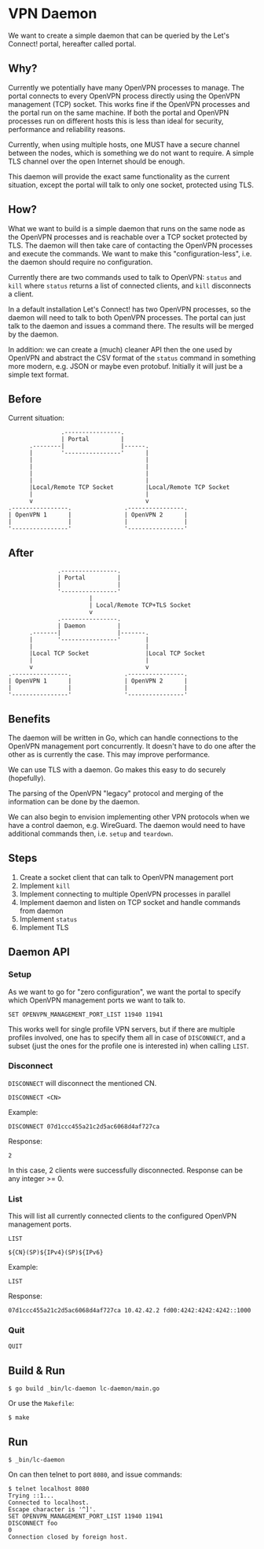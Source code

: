 # VPN Daemon

We want to create a simple daemon that can be queried by the Let's Connect!
portal, hereafter called portal.

## Why?

Currently we potentially have many OpenVPN processes to manage. The portal 
connects to every OpenVPN process directly using the OpenVPN management (TCP) 
socket. This works fine if the OpenVPN processes and the portal run on the same 
machine. If both the portal and OpenVPN processes run on different hosts this 
is less than ideal for security, performance and reliability reasons.

Currently, when using multiple hosts, one MUST have a secure channel between
the nodes, which is something we do not want to require. A simple TLS channel 
over the open Internet should be enough.

This daemon will provide the exact same functionality as the current situation,
except the portal will talk to only one socket, protected using TLS.

## How?

What we want to build is a simple daemon that runs on the same node as the 
OpenVPN processes and is reachable over a TCP socket protected by TLS. The 
daemon will then take care of contacting the OpenVPN processes and execute the 
commands. We want to make this "configuration-less", i.e. the daemon should 
require no configuration.

Currently there are two commands used to talk to OpenVPN: `status` and `kill` 
where `status` returns a list of connected clients, and `kill` disconnects a
client.

In a default installation Let's Connect! has two OpenVPN processes, so the 
daemon will need to talk to both OpenVPN processes. The portal can just talk to 
the daemon and issues a command there. The results will be merged by the 
daemon. 

In addition: we can create a (much) cleaner API then the one used by OpenVPN 
and abstract the CSV format of the `status` command in something more modern,
e.g. JSON or maybe even protobuf. Initially it will just be a simple text 
format.

## Before

Current situation:

                   .----------------.
                   | Portal         |
          .--------|                |------.
          |        '----------------'      |
          |                                |
          |                                |
          |                                |
          |                                |
          |Local/Remote TCP Socket         |Local/Remote TCP Socket
          |                                |
          v                                v
    .----------------.               .----------------.
    | OpenVPN 1      |               | OpenVPN 2      |
    |                |               |                |
    '----------------'               '----------------'

## After

                  .----------------.
                  | Portal         |
                  |                |
                  '----------------'
                           |
                           | Local/Remote TCP+TLS Socket
                           v
                  .----------------.
                  | Daemon         |
          .-------|                |-------.
          |       '----------------'       |
          |                                |
          |Local TCP Socket                |Local TCP Socket
          |                                |
          v                                v
    .----------------.               .----------------.
    | OpenVPN 1      |               | OpenVPN 2      |
    |                |               |                |
    '----------------'               '----------------'

## Benefits

The daemon will be written in Go, which can handle connections to the OpenVPN
management port concurrently. It doesn't have to do one after the other as is
currently the case. This may improve performance.

We can use TLS with a daemon. Go makes this easy to do securely (hopefully).

The parsing of the OpenVPN "legacy" protocol and merging of the 
information can be done by the daemon.

We can also begin to envision implementing other VPN protocols when we have
a control daemon, e.g. WireGuard. The daemon would need to have additional 
commands then, i.e. `setup` and `teardown`.

## Steps

1. Create a socket client that can talk to OpenVPN management port
2. Implement `kill`
3. Implement connecting to multiple OpenVPN processes in parallel
4. Implement daemon and listen on TCP socket and handle commands from daemon
5. Implement `status`
6. Implement TLS

## Daemon API

### Setup

As we want to go for "zero configuration", we want the portal to specify which
OpenVPN management ports we want to talk to.

    SET OPENVPN_MANAGEMENT_PORT_LIST 11940 11941

This works well for single profile VPN servers, but if there are multiple 
profiles involved, one has to specify them all in case of `DISCONNECT`, and 
a subset (just the ones for the profile one is interested in) when calling 
`LIST`.

### Disconnect 

`DISCONNECT` will disconnect the mentioned CN.

    DISCONNECT <CN>

Example:

    DISCONNECT 07d1ccc455a21c2d5ac6068d4af727ca
    
Response:

    2

In this case, 2 clients were successfully disconnected. Response can be any 
integer >= 0.

### List

This will list all currently connected clients to the configured OpenVPN 
management ports.

    LIST

    ${CN}(SP)${IPv4}(SP)${IPv6}

Example:

    LIST

Response:

    07d1ccc455a21c2d5ac6068d4af727ca 10.42.42.2 fd00:4242:4242:4242::1000

### Quit

    QUIT

## Build & Run

    $ go build _bin/lc-daemon lc-daemon/main.go

Or use the `Makefile`:

	$ make

## Run

    $ _bin/lc-daemon

On can then telnet to port `8080`, and issue commands:

    $ telnet localhost 8080
    Trying ::1...
    Connected to localhost.
    Escape character is '^]'.
    SET OPENVPN_MANAGEMENT_PORT_LIST 11940 11941
    DISCONNECT foo
    0
    Connection closed by foreign host.
    

